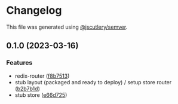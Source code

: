 # Changelog

This file was generated using [@jscutlery/semver](https://github.com/jscutlery/semver).

## 0.1.0 (2023-03-16)


### Features

* redix-router ([f8b7513](https://github.com/permafacts/el-cap/commit/f8b7513b620f137773f78a82e627a92962702ed6))
* stub layout (packaged and ready to deploy) / setup store router ([b2b7b1d](https://github.com/permafacts/el-cap/commit/b2b7b1dd5872b679f407c18c83d5b85475d82d6c))
* stub store ([e66d725](https://github.com/permafacts/el-cap/commit/e66d7257954fae3dc9d1902c9f24a2385f9792df))

